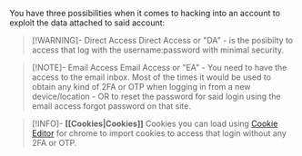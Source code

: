 You have three possibilities when it comes to hacking into an account to exploit the data attached to said account:

> [!WARNING]- Direct Access
> Direct Access or "DA" - is the posibilty to access that log with the username:password with minimal security.

> [!NOTE]- Email Access
> Email Access or "EA" - You need to have the access to the email inbox. Most of the times it would be used to obtain any kind of 2FA or OTP when logging in from a new device/location - OR to reset the password for said login using the email access forgot password on that site.

> [!INFO]- **[[Cookies|Cookies]]**
> Cookies you can load using [Cookie Editor](https://chromewebstore.google.com/detail/hlkenndednhfkekhgcdicdfddnkalmdm) for chrome to import cookies to access that login without any 2FA or OTP.